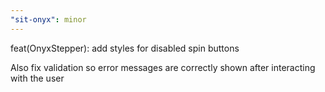 ```yaml
---
"sit-onyx": minor
---
```


feat(OnyxStepper): add styles for disabled spin buttons

Also fix validation so error messages are correctly shown after interacting with the user
